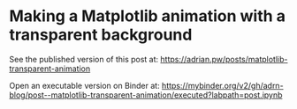 # Making a Matplotlib animation with a transparent background

See the published version of this post at: https://adrian.pw/posts/matplotlib-transparent-animation

Open an executable version on Binder at: https://mybinder.org/v2/gh/adrn-blog/post--matplotlib-transparent-animation/executed?labpath=post.ipynb
